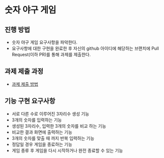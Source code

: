 # 숫자 야구 게임
## 진행 방법
* 숫자 야구 게임 요구사항을 파악한다.
* 요구사항에 대한 구현을 완료한 후 자신의 github 아이디에 해당하는 브랜치에 Pull Request(이하 PR)를 통해 과제를 제출한다.

## 과제 제출 과정
* [과제 제출 방법](https://github.com/next-step/nextstep-docs/tree/master/precourse)

## 기능 구현 요구사항
* 서로 다른 수로 이루어진 3자리수 생성 기능 
* 3개의 숫자를 입력하는 기능
* 생성된 3자리수, 입력한 3개의 숫자를 비교 하는 기능
* 비교한 결과 화면에 출력하는 기능
* 3개의 숫자를 맞출 때 까지 반복 입력하는 기능
* 정답일 경우 게임을 종료하는 기능
* 게임 종류 후 게임을 다시 시작하거나 완전 종료할 수 있는 기능
